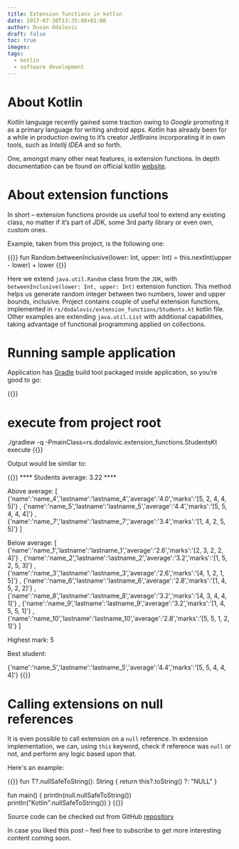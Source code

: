 ```yaml
---
title: Extension functions in kotlin
date: 2017-07-30T13:35:00+01:00
author: Dusan Odalovic
draft: false
toc: true
images:
tags:
  - kotlin
  - software development
---
```


# About Kotlin

_Kotlin_ language recently gained some traction owing to _Google_ promoting it as a primary language for 
writing android apps. _Kotlin_ has already been for a while in production owing to it’s creator _JetBrains_ 
incorporating it in own tools, such as _Intellij IDEA_ and so forth.

One, amongst many other neat features, is extension functions. In depth documentation can be found on official
 kotlin [website](https://kotlinlang.org/docs/reference/extensions.html).

# About extension functions

In short – extension functions provide us useful tool to extend any existing class, no matter if it’s part of JDK,
 some 3rd party library or even own, custom ones.

Example, taken from this project, is the following one:

{{<highlight kotlin>}}
fun Random.betweenInclusive(lower: Int, upper: Int) = this.nextInt(upper - lower) + lower
{{</highlight>}}

Here we extend `java.util.Random` class from the `JDK`, with `betweenInclusive(lower: Int, upper: Int)` 
extension function. This method helps us generate random integer between two numbers, lower and upper 
bounds, inclusive. Project contains couple of useful extension functions, implemented in 
`rs/dodalovic/extension_functions/Students.kt` kotlin file. Other examples are extending `java.util.List` with 
additional capabilities, taking advantage of functional programming applied on collections.

# Running sample application

Application has [Gradle](https://gradle.org/) build tool packaged inside application, so you’re good to go:

{{<highlight bash>}}
# execute from project root
./gradlew -q -PmainClass=rs.dodalovic.extension_functions.StudentsKt execute
{{</highlight>}}

Output would be similar to:


{{<highlight bash>}}
**** Students average: 3.22 ****

Above average:
[
{'name':'name_4','lastname':'lastname_4','average':'4.0','marks':'[5, 2, 4, 4, 5]'}
,
{'name':'name_5','lastname':'lastname_5','average':'4.4','marks':'[5, 5, 4, 4, 4]'}
,
{'name':'name_7','lastname':'lastname_7','average':'3.4','marks':'[1, 4, 2, 5, 5]'}
]

Below average:
[
{'name':'name_1','lastname':'lastname_1','average':'2.6','marks':'[2, 3, 2, 2, 4]'}
,
{'name':'name_2','lastname':'lastname_2','average':'3.2','marks':'[1, 5, 2, 5, 3]'}
,
{'name':'name_3','lastname':'lastname_3','average':'2.6','marks':'[4, 1, 2, 1, 5]'}
,
{'name':'name_6','lastname':'lastname_6','average':'2.8','marks':'[1, 4, 5, 2, 2]'}
,
{'name':'name_8','lastname':'lastname_8','average':'3.2','marks':'[4, 3, 4, 4, 1]'}
,
{'name':'name_9','lastname':'lastname_9','average':'3.2','marks':'[1, 4, 5, 5, 1]'}
,
{'name':'name_10','lastname':'lastname_10','average':'2.8','marks':'[5, 5, 1, 2, 1]'}
]

Highest mark:
5

Best student:

{'name':'name_5','lastname':'lastname_5','average':'4.4','marks':'[5, 5, 4, 4, 4]'}
{{</highlight>}}

# Calling extensions on null references

It is even possible to call extension on a `null` reference. In extension implementation, we 
can, using `this` keyword, check if reference was `null` or not, and perform any logic based 
upon that. 

Here's an example:

{{<highlight kotlin>}}
fun <T> T?.nullSafeToString(): String {
    return this?.toString() ?: "NULL"
}
 
fun main() {
    println(null.nullSafeToString())
    println("Kotlin".nullSafeToString())
} 
{{</highlight>}}

Source code can be checked out from GitHub [repository](https://github.com/dodalovic/kotlin-extension-functions)

In case you liked this post – feel free to subscribe to get more interesting content coming soon.